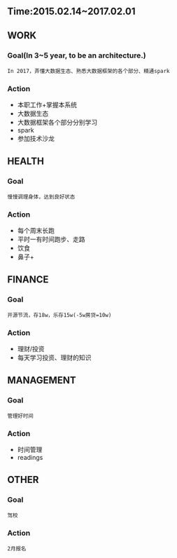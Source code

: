 ## Time:2015.02.14~2017.02.01
## WORK
### Goal(In 3~5 year, to be an architecture.)
	In 2017，弄懂大数据生态、熟悉大数据框架的各个部分、精通spark
### Action
* 本职工作+掌握本系统
* 大数据生态
* 大数据框架各个部分分别学习
* spark
* 参加技术沙龙

## HEALTH
### Goal
	慢慢调理身体，达到良好状态
### Action
* 每个周末长跑
* 平时一有时间跑步、走路
* 饮食
* 鼻子+

## FINANCE
### Goal
	开源节流，存18w，乐存15w(-5w房贷=10w)
### Action
* 理财/投资
* 每天学习投资、理财的知识

## MANAGEMENT
### Goal
	管理好时间
### Action
* 时间管理
* readings

## OTHER
### Goal
	驾校
### Action
	2月报名